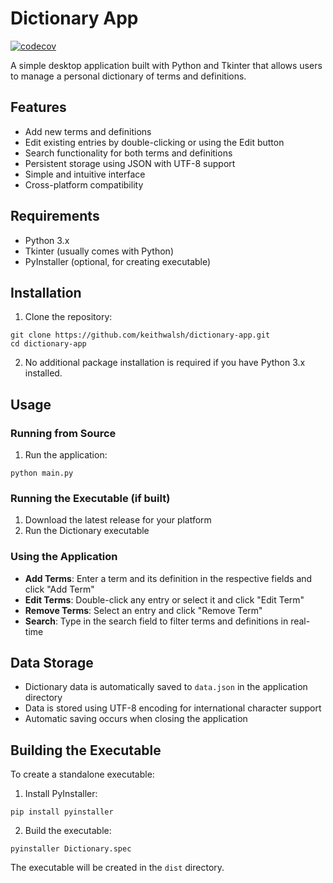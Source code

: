 # Dictionary App

[![codecov](https://codecov.io/gh/keithwalsh/dictionary-app/branch/main/graph/badge.svg)](https://codecov.io/gh/keithwalsh/dictionary-app)

A simple desktop application built with Python and Tkinter that allows users to manage a personal dictionary of terms and definitions.

## Features

- Add new terms and definitions
- Edit existing entries by double-clicking or using the Edit button
- Search functionality for both terms and definitions
- Persistent storage using JSON with UTF-8 support
- Simple and intuitive interface
- Cross-platform compatibility

## Requirements

- Python 3.x
- Tkinter (usually comes with Python)
- PyInstaller (optional, for creating executable)

## Installation

1. Clone the repository:
```
git clone https://github.com/keithwalsh/dictionary-app.git
cd dictionary-app
```
2. No additional package installation is required if you have Python 3.x installed.

## Usage

### Running from Source

1. Run the application:
```
python main.py
```

### Running the Executable (if built)

1. Download the latest release for your platform
2. Run the Dictionary executable

### Using the Application

- **Add Terms**: Enter a term and its definition in the respective fields and click "Add Term"
- **Edit Terms**: Double-click any entry or select it and click "Edit Term"
- **Remove Terms**: Select an entry and click "Remove Term"
- **Search**: Type in the search field to filter terms and definitions in real-time

## Data Storage

- Dictionary data is automatically saved to `data.json` in the application directory
- Data is stored using UTF-8 encoding for international character support
- Automatic saving occurs when closing the application

## Building the Executable

To create a standalone executable:

1. Install PyInstaller:
```
pip install pyinstaller
```
2. Build the executable:
```
pyinstaller Dictionary.spec
```
The executable will be created in the `dist` directory.
